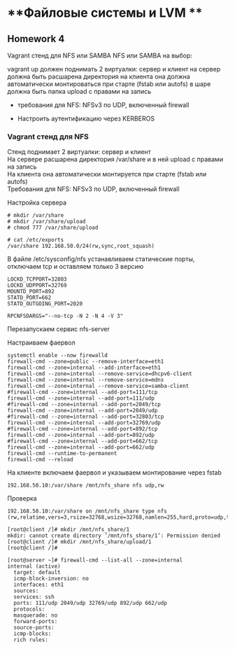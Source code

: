 # **Файловые системы и LVM **

## **Homework 4**

Vagrant стенд для NFS или SAMBA
NFS или SAMBA на выбор:

vagrant up должен поднимать 2 виртуалки: сервер и клиент
на сервер должна быть расшарена директория
на клиента она должна автоматически монтироваться при старте (fstab или autofs)
в шаре должна быть папка upload с правами на запись
- требования для NFS: NFSv3 по UDP, включенный firewall

* Настроить аутентификацию через KERBEROS

### Vagrant стенд для NFS

Стенд поднимает 2 виртуалки: сервер и клиент  
На сервере расшарена директория /var/share и в ней upload с правами на запись  
На клиента она автоматически монтируется при старте (fstab или autofs)  
Требования для NFS: NFSv3 по UDP, включенный firewall

Настройка сервера
```
# mkdir /var/share
# mkdir /var/share/upload
# chmod 777 /var/share/upload

# cat /etc/exports
/var/share 192.168.50.0/24(rw,sync,root_squash)
```

В файле /etc/sysconfig/nfs устанавливаем статические порты, отключаем tcp и оставляем только 3 версию
```
LOCKD_TCPPORT=32803
LOCKD_UDPPORT=32769
MOUNTD_PORT=892
STATD_PORT=662
STATD_OUTGOING_PORT=2020

RPCNFSDARGS="--no-tcp -N 2 -N 4 -V 3"

```
Перезапускаем сервис nfs-server

Настраиваем фаервол
```
systemctl enable --now firewalld
firewall-cmd --zone=public --remove-interface=eth1
firewall-cmd --zone=internal --add-interface=eth1
firewall-cmd --zone=internal --remove-service=dhcpv6-client
firewall-cmd --zone=internal --remove-service=mdns
firewall-cmd --zone=internal --remove-service=samba-client
#firewall-cmd --zone=internal --add-port=111/tcp
firewall-cmd --zone=internal --add-port=111/udp
#firewall-cmd --zone=internal --add-port=2049/tcp
firewall-cmd --zone=internal --add-port=2049/udp
#firewall-cmd --zone=internal --add-port=32803/tcp
firewall-cmd --zone=internal --add-port=32769/udp
#firewall-cmd --zone=internal --add-port=892/tcp
firewall-cmd --zone=internal --add-port=892/udp
#firewall-cmd --zone=internal --add-port=662/tcp
firewall-cmd --zone=internal --add-port=662/udp
firewall-cmd --runtime-to-permanent
firewall-cmd --reload
```
На клиенте включаем фаервол и указываем монтирование через fstab
```
192.168.50.10:/var/share /mnt/nfs_share nfs udp,rw
```
Проверка
```
192.168.50.10:/var/share on /mnt/nfs_share type nfs (rw,relatime,vers=3,rsize=32768,wsize=32768,namlen=255,hard,proto=udp,timeo=11,retrans=3,sec=sys,mountaddr=192.168.50.10,mountvers=3,mountport=892,mountproto=udp,local_lock=none,addr=192.168.50.10)

[root@client /]# mkdir /mnt/nfs_share/1
mkdir: cannot create directory ‘/mnt/nfs_share/1’: Permission denied
[root@client /]# mkdir /mnt/nfs_share/upload/1
[root@client /]#

[root@server ~]# firewall-cmd --list-all --zone=internal
internal (active)
  target: default
  icmp-block-inversion: no
  interfaces: eth1
  sources:
  services: ssh
  ports: 111/udp 2049/udp 32769/udp 892/udp 662/udp
  protocols:
  masquerade: no
  forward-ports:
  source-ports:
  icmp-blocks:
  rich rules:
```
